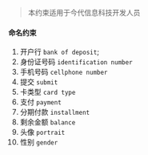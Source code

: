 > 本约束适用于今代信息科技开发人员
####  命名约束

1. 开户行  `bank of deposit`;
2. 身份证号码  `identification number`
3. 手机号码 `cellphone number`
4. 提交 `submit`
5. 卡类型 `card type`
6. 支付 `payment`
7. 分期付款 `installment`
8. 剩余金额 `balance`
9. 头像 `portrait`
10. 性别 `gender`
